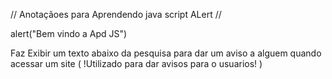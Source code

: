 //  Anotaçãoes para Aprendendo java script ALert //

 alert("Bem vindo a Apd JS") 
 
 Faz Exibir um texto abaixo da pesquisa para dar um aviso a alguem quando acessar um site ( !Utilizado para dar avisos para o usuarios! )

 